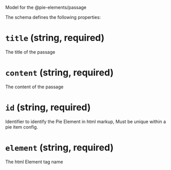 Model for the @pie-elements/passage

The schema defines the following properties:

# `title` (string, required)

The title of the passage

# `content` (string, required)

The content of the passage

# `id` (string, required)

Identifier to identify the Pie Element in html markup, Must be unique within a pie item config.

# `element` (string, required)

The html Element tag name